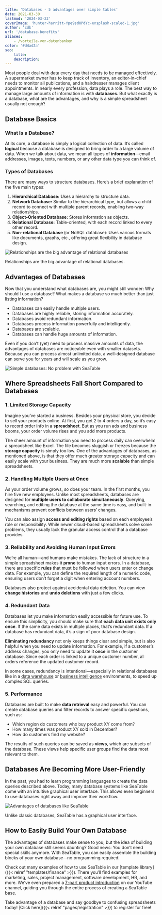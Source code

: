 ```yaml
---
title: 'Databases - 5 advantages over simple tables'
date: 2021-03-30
lastmod: '2024-03-22'
coverImage: 'hunter-harritt-Ype9sdOPdYc-unsplash-scaled-1.jpg'
author: 'cdb'
url: '/database-benefits'
aliases:
    - /vorteile-von-datenbanken
color: '#d4ad2a'
seo:
    title:
    description:
---
```


Most people deal with data every day that needs to be managed effectively. A supermarket owner has to keep track of inventory, an editor-in-chief needs to monitor all publications, and a hairdresser manages client appointments. In nearly every profession, data plays a role. The best way to manage large amounts of information is with **databases**. But what exactly is a database, what are the advantages, and why is a simple spreadsheet usually not enough?

## Database Basics

### What Is a Database?

At its core, a database is simply a logical collection of data. It’s called **logical** because a database is designed to bring order to a large volume of data. When we talk about data, we mean all types of **information**—email addresses, images, texts, numbers, or any other data type you can think of.

### Types of Databases

There are many ways to structure databases. Here’s a brief explanation of the five main types:

1. **Hierarchical Database:** Uses a hierarchy to structure data.
2. **Network Database:** Similar to the hierarchical type, but allows a child record to connect with multiple parent records, enabling two-way relationships.
3. **Object-Oriented Database:** Stores information as objects.
4. **Relational Database:** Table-oriented, with each record linked to every other record.
5. **Non-relational Database** (or NoSQL database): Uses various formats like documents, graphs, etc., offering great flexibility in database design.

![Relationships are the big advantage of relational databases](hunter-harritt-Ype9sdOPdYc-unsplash-scaled-1.jpg)

Relationships are the big advantage of relational databases.

## Advantages of Databases

Now that you understand what databases are, you might still wonder: Why should I use a database? What makes a database so much better than just listing information?

- Databases can easily handle multiple users.
- Databases are highly reliable, storing information accurately.
- Databases avoid redundant information.
- Databases process information powerfully and intelligently.
- Databases are scalable.
- Databases can handle huge amounts of information.

Even if you don’t (yet) need to process massive amounts of data, the advantages of databases are noticeable even with smaller datasets. Because you can process almost unlimited data, a well-designed database can serve you for years and will scale as you grow.

![Simple databases: No problem with SeaTable](pexels-christina-morillo-1181354-e1634551763220.jpg)

## Where Spreadsheets Fall Short Compared to Databases

### 1. Limited Storage Capacity

Imagine you’ve started a business. Besides your physical store, you decide to sell your products online. At first, you get 2 to 4 orders a day, so it’s easy to record order info in a **spreadsheet**. But as you run ads and business booms, your order volume rises and you add more products.

The sheer amount of information you need to process daily can overwhelm a spreadsheet like Excel. The file becomes sluggish or freezes because the **storage capacity** is simply too low. One of the advantages of databases, as mentioned above, is that they offer much greater storage capacity and can easily scale with your business. They are much more **scalable** than simple spreadsheets.

### 2. Handling Multiple Users at Once

As your order volume grows, so does your team. In the first months, you hire five new employees. Unlike most spreadsheets, databases are designed for **multiple users to collaborate simultaneously**. Querying, searching, and editing the database at the same time is easy, and built-in mechanisms prevent conflicts between users’ changes.

You can also assign **access and editing rights** based on each employee’s role or responsibility. While newer cloud-based spreadsheets solve some problems, they usually lack the granular access control that a database provides.

### 3. Reliability and Avoiding Human Input Errors

We’re all human—and humans make mistakes. The lack of structure in a simple spreadsheet makes it **prone** to human input errors. In a database, there are specific **rules** that must be followed when users enter or change data. For example, you can define the required length of a numeric code, ensuring users don’t forget a digit when entering account numbers.

Databases also protect against accidental data deletion. You can view **change histories** and **undo deletions** with just a few clicks.

### 4. Redundant Data

Databases let you make information easily accessible for future use. To ensure this simplicity, you should make sure that **each data unit exists only once**. If the same data exists in multiple places, that’s redundant data. If a database has redundant data, it’s a sign of poor database design.

**Eliminating redundancy** not only keeps things clear and simple, but is also helpful when you need to update information. For example, if a customer’s address changes, you only need to update it **once** in the customer database. Since each order is linked to a unique customer number, all orders reference the updated customer record.

In some cases, redundancy is intentional—especially in relational databases like in a [data warehouse](https://en.wikipedia.org/wiki/Data_warehouse) or [business intelligence](https://en.wikipedia.org/wiki/Business_intelligence) environments, to speed up complex SQL queries.

### 5. Performance

Databases are built to make **data retrieval** easy and powerful. You can create database queries and filter records to answer specific questions, such as:

- Which region do customers who buy product XY come from?
- How many times was product XY sold in December?
- How do customers find my website?

The results of such queries can be saved as **views**, which are subsets of the database. These views help specific user groups find the data most relevant to them.

## Databases Are Becoming More User-Friendly

In the past, you had to learn programming languages to create the data queries described above. Today, many database systems like SeaTable come with an intuitive graphical user interface. This allows even beginners to use databases right away and improve their workflow.

![Advantages of databases like SeaTable](Teammitglieder-ohne-Zugriff-auf-eine-Base-in-die-Mitarbeiter-Spalte-eintragen.gif)

Unlike classic databases, SeaTable has a graphical user interface.

## How to Easily Build Your Own Database

The advantages of databases make sense to you, but the idea of building your own database still seems daunting? Good news: You don’t need special skills anymore. With SeaTable, you can easily assemble the building blocks of your own database—no programming required.

Check out many examples of how to use SeaTable in our [template library]({{< relref "templates/finance" >}}). There you’ll find examples for marketing, sales, project management, software development, HR, and more. We’ve even prepared a [7-part product introduction](https://www.youtube.com/watch?v=srUQ2fD1FM0&t=32s) on our YouTube channel, guiding you through the entire process of creating a SeaTable base.

Take advantage of a database and say goodbye to confusing spreadsheets today! [Click here]({{< relref "pages/registration" >}}) to register for free!
